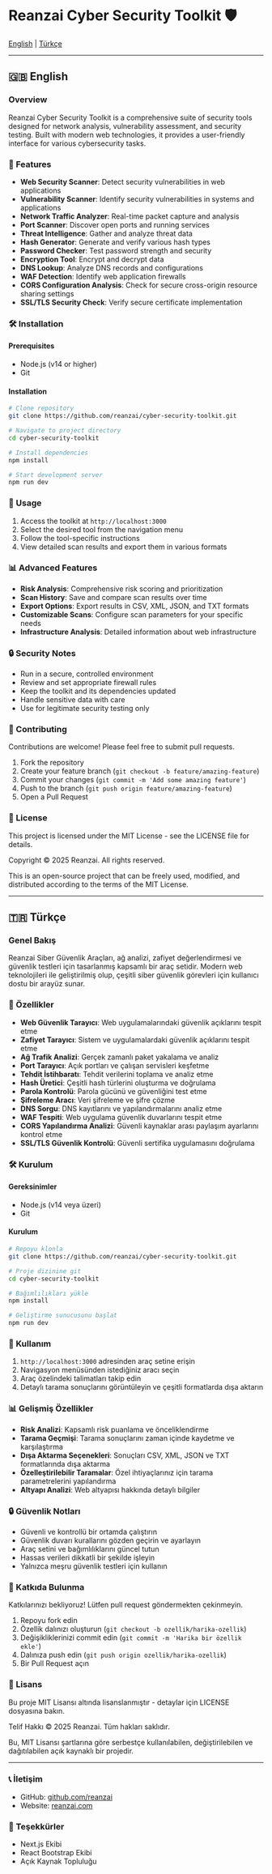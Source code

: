 # Reanzai Cyber Security Toolkit 🛡️

[English](#english) | [Türkçe](#turkish)

---

<a name="english"></a>
## 🇬🇧 English

### Overview
Reanzai Cyber Security Toolkit is a comprehensive suite of security tools designed for network analysis, vulnerability assessment, and security testing. Built with modern web technologies, it provides a user-friendly interface for various cybersecurity tasks.

### 🚀 Features
- **Web Security Scanner**: Detect security vulnerabilities in web applications
- **Vulnerability Scanner**: Identify security vulnerabilities in systems and applications
- **Network Traffic Analyzer**: Real-time packet capture and analysis
- **Port Scanner**: Discover open ports and running services
- **Threat Intelligence**: Gather and analyze threat data
- **Hash Generator**: Generate and verify various hash types
- **Password Checker**: Test password strength and security
- **Encryption Tool**: Encrypt and decrypt data
- **DNS Lookup**: Analyze DNS records and configurations
- **WAF Detection**: Identify web application firewalls
- **CORS Configuration Analysis**: Check for secure cross-origin resource sharing settings
- **SSL/TLS Security Check**: Verify secure certificate implementation

### 🛠️ Installation

#### Prerequisites
- Node.js (v14 or higher)
- Git

#### Installation
```bash
# Clone repository
git clone https://github.com/reanzai/cyber-security-toolkit.git

# Navigate to project directory
cd cyber-security-toolkit

# Install dependencies
npm install

# Start development server
npm run dev
```

### 🔧 Usage
1. Access the toolkit at `http://localhost:3000`
2. Select the desired tool from the navigation menu
3. Follow the tool-specific instructions
4. View detailed scan results and export them in various formats

### 📊 Advanced Features
- **Risk Analysis**: Comprehensive risk scoring and prioritization
- **Scan History**: Save and compare scan results over time
- **Export Options**: Export results in CSV, XML, JSON, and TXT formats
- **Customizable Scans**: Configure scan parameters for your specific needs
- **Infrastructure Analysis**: Detailed information about web infrastructure

### 🔒 Security Notes
- Run in a secure, controlled environment
- Review and set appropriate firewall rules
- Keep the toolkit and its dependencies updated
- Handle sensitive data with care
- Use for legitimate security testing only

### 🤝 Contributing
Contributions are welcome! Please feel free to submit pull requests.

1. Fork the repository
2. Create your feature branch (`git checkout -b feature/amazing-feature`)
3. Commit your changes (`git commit -m 'Add some amazing feature'`)
4. Push to the branch (`git push origin feature/amazing-feature`)
5. Open a Pull Request

### 📝 License
This project is licensed under the MIT License - see the LICENSE file for details.

Copyright © 2025 Reanzai. All rights reserved.

This is an open-source project that can be freely used, modified, and distributed according to the terms of the MIT License.

---

<a name="turkish"></a>
## 🇹🇷 Türkçe

### Genel Bakış
Reanzai Siber Güvenlik Araçları, ağ analizi, zafiyet değerlendirmesi ve güvenlik testleri için tasarlanmış kapsamlı bir araç setidir. Modern web teknolojileri ile geliştirilmiş olup, çeşitli siber güvenlik görevleri için kullanıcı dostu bir arayüz sunar.

### 🚀 Özellikler
- **Web Güvenlik Tarayıcı**: Web uygulamalarındaki güvenlik açıklarını tespit etme
- **Zafiyet Tarayıcı**: Sistem ve uygulamalardaki güvenlik açıklarını tespit etme
- **Ağ Trafik Analizi**: Gerçek zamanlı paket yakalama ve analiz
- **Port Tarayıcı**: Açık portları ve çalışan servisleri keşfetme
- **Tehdit İstihbaratı**: Tehdit verilerini toplama ve analiz etme
- **Hash Üretici**: Çeşitli hash türlerini oluşturma ve doğrulama
- **Parola Kontrolü**: Parola gücünü ve güvenliğini test etme
- **Şifreleme Aracı**: Veri şifreleme ve şifre çözme
- **DNS Sorgu**: DNS kayıtlarını ve yapılandırmalarını analiz etme
- **WAF Tespiti**: Web uygulama güvenlik duvarlarını tespit etme
- **CORS Yapılandırma Analizi**: Güvenli kaynaklar arası paylaşım ayarlarını kontrol etme
- **SSL/TLS Güvenlik Kontrolü**: Güvenli sertifika uygulamasını doğrulama

### 🛠️ Kurulum

#### Gereksinimler
- Node.js (v14 veya üzeri)
- Git

#### Kurulum
```bash
# Repoyu klonla
git clone https://github.com/reanzai/cyber-security-toolkit.git

# Proje dizinine git
cd cyber-security-toolkit

# Bağımlılıkları yükle
npm install

# Geliştirme sunucusunu başlat
npm run dev
```

### 🔧 Kullanım
1. `http://localhost:3000` adresinden araç setine erişin
2. Navigasyon menüsünden istediğiniz aracı seçin
3. Araç özelindeki talimatları takip edin
4. Detaylı tarama sonuçlarını görüntüleyin ve çeşitli formatlarda dışa aktarın

### 📊 Gelişmiş Özellikler
- **Risk Analizi**: Kapsamlı risk puanlama ve önceliklendirme
- **Tarama Geçmişi**: Tarama sonuçlarını zaman içinde kaydetme ve karşılaştırma
- **Dışa Aktarma Seçenekleri**: Sonuçları CSV, XML, JSON ve TXT formatlarında dışa aktarma
- **Özelleştirilebilir Taramalar**: Özel ihtiyaçlarınız için tarama parametrelerini yapılandırma
- **Altyapı Analizi**: Web altyapısı hakkında detaylı bilgiler

### 🔒 Güvenlik Notları
- Güvenli ve kontrollü bir ortamda çalıştırın
- Güvenlik duvarı kurallarını gözden geçirin ve ayarlayın
- Araç setini ve bağımlılıklarını güncel tutun
- Hassas verileri dikkatli bir şekilde işleyin
- Yalnızca meşru güvenlik testleri için kullanın

### 🤝 Katkıda Bulunma
Katkılarınızı bekliyoruz! Lütfen pull request göndermekten çekinmeyin.

1. Repoyu fork edin
2. Özellik dalınızı oluşturun (`git checkout -b ozellik/harika-ozellik`)
3. Değişikliklerinizi commit edin (`git commit -m 'Harika bir özellik ekle'`)
4. Dalınıza push edin (`git push origin ozellik/harika-ozellik`)
5. Bir Pull Request açın

### 📝 Lisans
Bu proje MIT Lisansı altında lisanslanmıştır - detaylar için LICENSE dosyasına bakın.

Telif Hakkı © 2025 Reanzai. Tüm hakları saklıdır.

Bu, MIT Lisansı şartlarına göre serbestçe kullanılabilen, değiştirilebilen ve dağıtılabilen açık kaynaklı bir projedir.

---

### 📞 İletişim
- GitHub: [github.com/reanzai](https://github.com/reanzai)
- Website: [reanzai.com](https://reanzai.com)

### 🌟 Teşekkürler
- Next.js Ekibi
- React Bootstrap Ekibi
- Açık Kaynak Topluluğu 